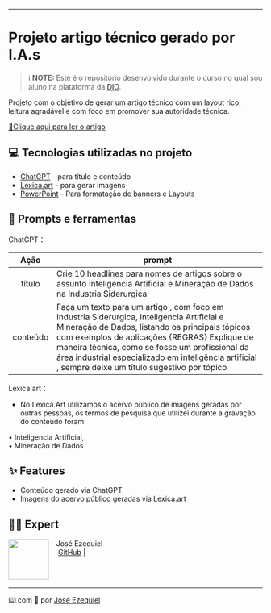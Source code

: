 

-------

# Projeto artigo técnico gerado por I.A.s



 > ℹ️ **NOTE:** Este é o repositório desenvolvido durante o curso no qual sou aluno na plataforma da [DIO](https://dio.me).
> 


Projeto com o objetivo de gerar um artigo técnico com um layout rico, leitura agradável e com foco em promover sua autoridade técnica.

<a href="https://web.dio.me/articles/inteligencia-artificial-e-mineracao-de-dados-novas-fronteiras-na-siderurgia?back=%2Farticles&open-modal=true&page=1&order=oldest" title="View PDF now"> 📕Clique aqui para ler o artigo</a>

## 💻 Tecnologias utilizadas no projeto

- [ChatGPT](https://chat.openai.com/) - para título e conteúdo
- [Lexica.art](https://lexica.art/) - para gerar imagens
- [PowerPoint](https://www.microsoft.com/en/microsoft-365/powerpoint) - Para formatação de banners e Layouts

## 📄 Prompts e ferramentas


ChatGPT：

|   Ação   | prompt                                                                                                                                                                                                                                                                         |
| :------: | ------------------------------------------------------------------------------------------------------------------------------------------------------------------------------------------------------------------------------------------------------------------------------ |
|  título  | Crie 10 headlines para nomes de artigos sobre o assunto Inteligencia Artificial e Mineração de Dados na Industria Siderurgica                                                                                                                                                                                                    |
| conteúdo | Faça um texto para um artigo , com foco em Industria Siderurgica, Inteligencia Artificial e Mineração de Dados, listando os principais tópicos com exemplos de aplicações {REGRAS} Explique de maneira técnica, como se fosse um profissional da área industrial especializado em inteligência artificial , sempre deixe um título sugestivo por tópico |


Lexica.art：

- No Lexica.Art utilizamos o acervo público de imagens geradas por outras pessoas, os termos de pesquisa que utilizei durante a gravação do conteúdo foram:

• Inteligencia Artificial,<br>
• Mineração de Dados


## ✨ Features

- Conteúdo gerado via ChatGPT
- Imagens do acervo público geradas via Lexica.art


## 👨‍💻 Expert

<p>
    <img 
      align=left 
      margin=10 
      width=80 
      src="https://avatars.githubusercontent.com/u/142677123?v=4"
    />
    <p>&nbsp&nbsp&nbspJosé Ezequiel<br>
    &nbsp&nbsp&nbsp
    <a href="https://github.com/JoseEzequielNeto">
    GitHub</a>&nbsp;|&nbsp;
    </p>
</p>
<br/><br/>
<p>

---

⌨️ com 💜 por [José Ezequiel](https://github.com/JoseEzequielNeto)
